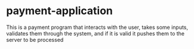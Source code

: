 # payment-application
This is a payment program that interacts with the user, takes some inputs, validates them through the system, and if it is valid it pushes them to the server to be processed

